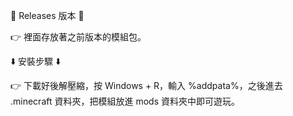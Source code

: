 🔀 Releases 版本 🔀

👉 裡面存放著之前版本的模組包。

⬇️ 安裝步驟 ⬇️

👉 下載好後解壓縮，按 Windows + R，輸入 %addpata%，之後進去 .minecraft 資料夾，把模組放進 mods 資料夾中即可遊玩。
